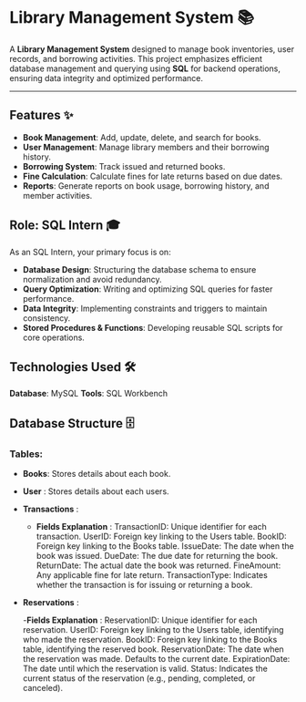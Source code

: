 # Library Management System 📚

A **Library Management System** designed to manage book inventories, user records, and borrowing activities. This project emphasizes efficient database management and querying using **SQL** for backend operations, ensuring data integrity and optimized performance.

---

## Features ✨
- **Book Management**: Add, update, delete, and search for books.
- **User Management**: Manage library members and their borrowing history.
- **Borrowing System**: Track issued and returned books.
- **Fine Calculation**: Calculate fines for late returns based on due dates.
- **Reports**: Generate reports on book usage, borrowing history, and member activities.

## Role: SQL Intern 🎓
As an SQL Intern, your primary focus is on:
- **Database Design**: Structuring the database schema to ensure normalization and avoid redundancy.
- **Query Optimization**: Writing and optimizing SQL queries for faster performance.
- **Data Integrity**: Implementing constraints and triggers to maintain consistency.
- **Stored Procedures & Functions**: Developing reusable SQL scripts for core operations.

## Technologies Used 🛠️
 **Database**: MySQL
  **Tools**: SQL Workbench

  ## Database Structure 🗄️
  ### Tables:
- **Books**: Stores details about each book.
- **User** : Stores details about each users.
- **Transactions** :
    - **Fields Explanation** :
         TransactionID: Unique identifier for each transaction.
         UserID: Foreign key linking to the Users table.
         BookID: Foreign key linking to the Books table.
        IssueDate: The date when the book was issued.
        DueDate: The due date for returning the book.
        ReturnDate: The actual date the book was returned.
       FineAmount: Any applicable fine for late return.
       TransactionType: Indicates whether the transaction is for issuing or returning a book.

- **Reservations** :

  -**Fields Explanation** :
                   ReservationID: Unique identifier for each reservation.
                   UserID: Foreign key linking to the Users table, identifying who made the reservation.
                   BookID: Foreign key linking to the Books table, identifying the reserved book.
                   ReservationDate: The date when the reservation was made. Defaults to the current date.
                   ExpirationDate: The date until which the reservation is valid.
                   Status: Indicates the current status of the reservation (e.g., pending, completed, or canceled).
